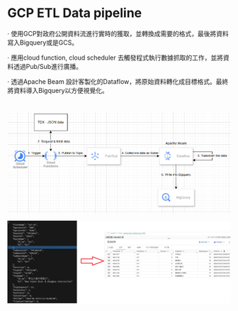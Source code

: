 # GCP ETL Data pipeline

·  使用GCP對政府公開資料流進行實時的獲取，並轉換成需要的格式，最後將資料寫入Bigquery或是GCS。

·  應用cloud function, cloud scheduler 去觸發程式執行數據抓取的工作，並將資料透過Pub/Sub進行廣播。

·  透過Apache Beam 設計客製化的Dataflow，將原始資料轉化成目標格式。最終將資料導入Bigquery以方便視覺化。
#
![image](https://github.com/Raydue/GCP_Dataflow_Bus/blob/main/Pubsub_diagram.PNG)

![image](https://github.com/Raydue/GCP_Dataflow_Bus/blob/main/Convert.png)
